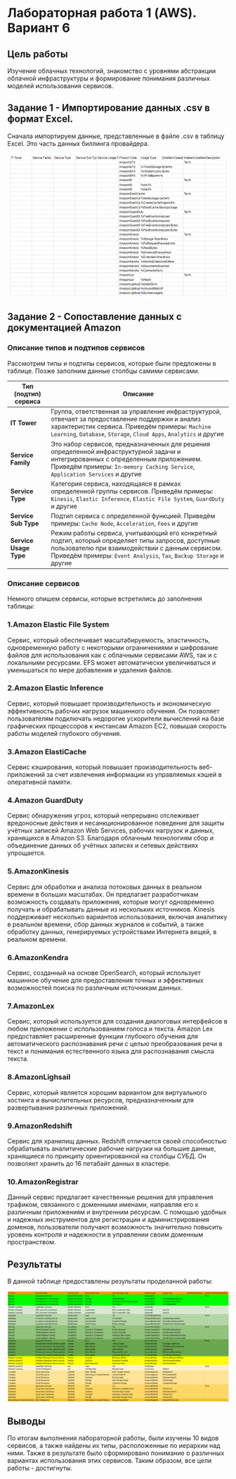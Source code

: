 # Лабораторная работа 1 (AWS). Вариант 6

## Цель работы

Изучение облачных технологий, знакомство с уровнями абстракции облачной инфраструктуры и формирование понимания различных моделей использования сервисов.

## Задание 1 - Импортирование данных .csv в формат Excel.

Сначала импортируем данные, представленные в файле .csv в таблицу Excel. Это часть данных биллинга провайдера.

![Условие лабораторной AWS](AWS.png)

## Задание 2 - Сопоставление данных с документацией Amazon

### Описание типов и подтипов сервисов

Рассмотрим типы и подтипы сервисов, которые были предложены в таблице. Позже заполним данные столбцы самими сервисами.

| Тип (подтип) сервиса | Описание |
| ----- | ------------ |
| **IT Tower** | Группа, ответственная за управление инфраструктурой, отвечает за предоставление поддержки и анализ характеристик сервиса. Приведём примеры: `Machine Learning`, `Database`, `Storage`, `Cloud Apps`, `Analytics` и другие |
| **Service Family** | Это набор сервисов, предназначенных для решения определенной инфраструктурной задачи и интегрированных с определенным приложением. Приведём примеры: `In-memory Caching Service`, `Application Services` и другие |
| **Service Type** | Категория сервиса, находящаяся в рамках определенной группы сервисов. Приведём примеры: `Kinesis`, `Elastic Inference`, `Elastic File System`, `GuardDuty` и другие |
| **Service Sub Type** | Подтип сервиса с определенной функцией. Приведём примеры: `Cache Node`, `Acceleration`, `Fees` и другие |
| **Service Usage Type** |Режим работы сервиса, учитывающий его конкретный подтип, который определяет типы запросов, доступные пользователю при взаимодействии с данным сервисом. Приведём примеры: `Event Analysis`, `Tax`, `Backup Storage` и другие |

### Описание сервисов

Немного опишем сервисы, которые встретились до заполнения таблицы:

### 1.Amazon Elastic File System
Сервис, который обеспечивает масштабируемость, эластичность, одновременную работу с некоторыми ограничениями и шифрование файлов для использования как с облачными сервисами AWS, так и с локальными ресурсами. EFS может автоматически увеличиваться и уменьшаться по мере добавления и удаления файлов.

### 2.Amazon Elastic Inference
Сервис, который повышает производительность и экономическую эффективность рабочих нагрузок машинного обучения. Он позволяет пользователям подключать недорогие ускорители вычислений на базе графических процессоров к инстансам Amazon EC2, повышая скорость работы моделей глубокого обучения.

### 3.Amazon ElastiCache
Сервис кэширования, который повышает производительность веб-приложений за счет извлечения информации из управляемых кэшей в оперативной памяти.

### 4.Amazon GuardDuty
Сервис обнаружения угроз, который непрерывно отслеживает вредоносные действия и несанкционированное поведение для защиты учётных записей Amazon Web Services, рабочих нагрузок и данных, хранящихся в Amazon S3. Благодаря облачным технологиям сбор и объединение данных об учётных записях и сетевых действиях упрощается.

### 5.AmazonKinesis
Сервис для обработки и анализа потоковых данных в реальном времени в больших масштабах. Он предлагает разработчикам возможность создавать приложения, которые могут одновременно получать и обрабатывать данные из нескольких источников. Kinesis поддерживает несколько вариантов использования, включая аналитику в реальном времени, сбор данных журналов и событий, а также обработку данных, генерируемых устройствами Интернета вещей, в реальном времени.

### 6.AmazonKendra
Сервис, созданный на основе OpenSearch, который использует машинное обучение для предоставления точных и эффективных возможностей поиска по различным источникам данных. 

### 7.AmazonLex
Сервис, который используется для создания диалоговых интерфейсов в любом приложении с использованием голоса и текста. Amazon Lex предоставляет расширенные функции глубокого обучения для автоматического распознавания речи с целью преобразования речи в текст и понимания естественного языка для распознавания смысла текста.

### 8.AmazonLighsail
Сервис, который является хорошим вариантом для виртуального хостинга и вычислительных ресурсов, предназначенным для развертывания различных приложений.

### 9.AmazonRedshift
Сервис для хранилищ данных. Redshift отличается своей способностью обрабатывать аналитические рабочие нагрузки на большие данные, хранящиеся по принципу ориентированной на столбцы СУБД. Он позволяет хранить до 16 петабайт данных в кластере.

### 10.AmazonRegistrar
Данный сервис предлагает качественные решения для управления трафиком, связанного с доменными именами, направляя его к различным приложениям и внутренним ресурсам. С помощью удобных и надежных инструментов для регистрации и администрирования доменов, пользователи получают возможность значительно повысить уровень контроля и надежности в управлении своим доменным пространством.

## Результаты

В данной таблице предоставлены результаты проделанной работы:

![Готовая лабораторная AWS](AWSFULL(2).png)

## Выводы

По итогам выполнения лабораторной работы, были изучены 10 видов сервисов, а также найдены их типы, расположенные по иерархии над ними. Также в результате было сформировано понимание о различных вариантах использования этих сервисов. Таким образом, все цели работы - достигнуты.
